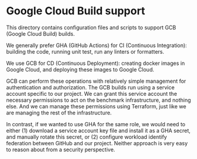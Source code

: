 # Google Cloud Build support

This directory contains configuration files and scripts to support GCB (Google
Cloud Build) builds.

We generally prefer GHA (GitHub Actions) for CI (Continuous Integration):
building the code, running unit test, run any linters or formatters.

We use GCB for CD (Continuous Deployment): creating docker images in
Google Cloud, and deploying these images to Google Cloud.

GCB can perform these operations with relatively simple management for
authentication and authorization. The GCB builds run using a service account
specific to our project. We can grant this service account the necessary
permissions to act on the benchmark infrastructure, and nothing else. And we can
manage these permissions using Terraform, just like we are managing the rest of
the infrastructure.

In contrast, if we wanted to use GHA for the same role, we would need to either
(1) download a service account key file and install it as a GHA secret, and
manually rotate this secret, or (2) configure workload identify federation
between GitHub and our project. Neither approach is very easy to reason about
from a security perspective.
